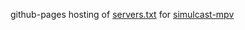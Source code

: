github-pages hosting of [servers.txt](https://rtldg.github.io/simulcast-mpv/servers.txt) for [simulcast-mpv](https://github.com/rtldg/simulcast-mpv)
